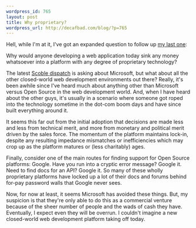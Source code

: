```yaml
--- 
wordpress_id: 765
layout: post
title: Why proprietary?
wordpress_url: http://decafbad.com/blog/?p=765
---
```

Hell, while I'm at it, I've got an expanded question to follow up [my last one][wm]:

Why would anyone developing a web application today sink any money whatsoever into a platform with any degree of proprietary technology?

The latest [Scoble dispatch][scob] is asking about Microsoft, but what about all the other closed-world web development environments out there?  Really, it's been awhile since I've heard much about anything other than Microsoft versus Open Source in the web development world.  And, when I have heard about the other guys, it's usually in a scenario where someone got roped into the technology sometime in the dot-com boom days and have since built everything around it.  

It seems this far out from the initial adoption that decisions are made less and less from technical merit, and more from monetary and political merit driven by the sales force.  The momentum of the platform maintains lock-in, despite any resulting impedance mismatches or inefficiencies which may crop up as the platform matures or (less charitably) ages.

Finally, consider one of the main routes for finding support for Open Source platforms:  Google.  Have you run into a cryptic error message?  Google it.  Need to find docs for an API?  Google it.  So many of these wholly proprietary platforms have locked up a lot of their docs and forums behind for-pay password walls that Google never sees.

Now, for now at least, it seems Microsoft has avoided these things.  But, my suspicion is that they're only able to do this as a commercial venture because of the sheer number of people and the wads of cash they have.  Eventually, I expect even they will be overrun.  I couldn't imagine a new closed-world web development platform taking off today.

[scob]: http://scobleizer.wordpress.com/2005/11/01/ross-doesnt-trust-microsofts-approach-to-web/
[wm]: http://decafbad.com/blog/2005/11/02/why-microsoft

<!-- tags: webdev linux microsoft -->
